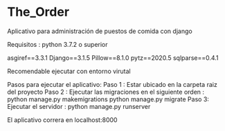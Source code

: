 # The_Order
 Aplicativo para administración de puestos de comida con django
 
 Requisitos :
 python 3.7.2 o superior

 asgiref==3.3.1
 Django==3.1.5
 Pillow==8.1.0
 pytz==2020.5
 sqlparse==0.4.1
 
 Recomendable ejecutar con entorno virutal
 
 Pasos para ejecutar el aplicativo:
 Paso 1 : Estar ubicado en la carpeta raiz del proyecto
 Paso 2 : Ejecutar las migraciones en el siguiente orden :
			python manage.py makemigrations
			python manage.py migrate
 Paso 3: Ejecutar el servidor :
			python manage.py runserver
			
 El aplicativo correra en localhost:8000
 
 